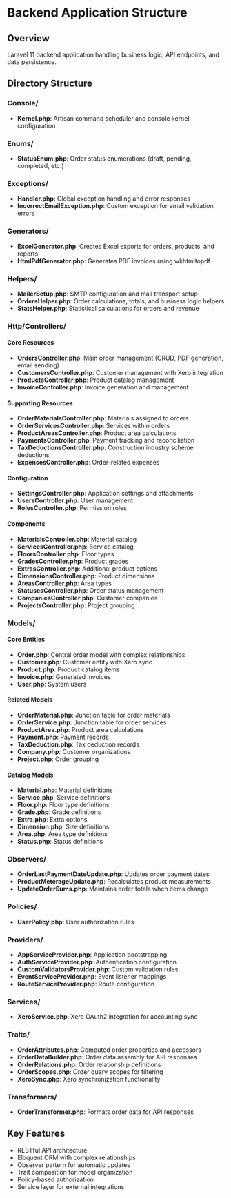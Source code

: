 # Backend Application Structure

## Overview
Laravel 11 backend application handling business logic, API endpoints, and data persistence.

## Directory Structure

### Console/
- **Kernel.php**: Artisan command scheduler and console kernel configuration

### Enums/
- **StatusEnum.php**: Order status enumerations (draft, pending, completed, etc.)

### Exceptions/
- **Handler.php**: Global exception handling and error responses
- **IncorrectEmailException.php**: Custom exception for email validation errors

### Generators/
- **ExcelGenerator.php**: Creates Excel exports for orders, products, and reports
- **HtmlPdfGenerator.php**: Generates PDF invoices using wkhtmltopdf

### Helpers/
- **MailerSetup.php**: SMTP configuration and mail transport setup
- **OrdersHelper.php**: Order calculations, totals, and business logic helpers
- **StatsHelper.php**: Statistical calculations for orders and revenue

### Http/Controllers/
#### Core Resources
- **OrdersController.php**: Main order management (CRUD, PDF generation, email sending)
- **CustomersController.php**: Customer management with Xero integration
- **ProductsController.php**: Product catalog management
- **InvoiceController.php**: Invoice generation and management

#### Supporting Resources
- **OrderMaterialsController.php**: Materials assigned to orders
- **OrderServicesController.php**: Services within orders
- **ProductAreasController.php**: Product area calculations
- **PaymentsController.php**: Payment tracking and reconciliation
- **TaxDeductionsController.php**: Construction industry scheme deductions
- **ExpensesController.php**: Order-related expenses

#### Configuration
- **SettingsController.php**: Application settings and attachments
- **UsersController.php**: User management
- **RolesController.php**: Permission roles

#### Components
- **MaterialsController.php**: Material catalog
- **ServicesController.php**: Service catalog
- **FloorsController.php**: Floor types
- **GradesController.php**: Product grades
- **ExtrasController.php**: Additional product options
- **DimensionsController.php**: Product dimensions
- **AreasController.php**: Area types
- **StatusesController.php**: Order status management
- **CompaniesController.php**: Customer companies
- **ProjectsController.php**: Project grouping

### Models/
#### Core Entities
- **Order.php**: Central order model with complex relationships
- **Customer.php**: Customer entity with Xero sync
- **Product.php**: Product catalog items
- **Invoice.php**: Generated invoices
- **User.php**: System users

#### Related Models
- **OrderMaterial.php**: Junction table for order materials
- **OrderService.php**: Junction table for order services
- **ProductArea.php**: Product area calculations
- **Payment.php**: Payment records
- **TaxDeduction.php**: Tax deduction records
- **Company.php**: Customer organizations
- **Project.php**: Order grouping

#### Catalog Models
- **Material.php**: Material definitions
- **Service.php**: Service definitions
- **Floor.php**: Floor type definitions
- **Grade.php**: Grade definitions
- **Extra.php**: Extra options
- **Dimension.php**: Size definitions
- **Area.php**: Area type definitions
- **Status.php**: Status definitions

### Observers/
- **OrderLastPaymentDateUpdate.php**: Updates order payment dates
- **ProductMeterageUpdate.php**: Recalculates product measurements
- **UpdateOrderSums.php**: Maintains order totals when items change

### Policies/
- **UserPolicy.php**: User authorization rules

### Providers/
- **AppServiceProvider.php**: Application bootstrapping
- **AuthServiceProvider.php**: Authentication configuration
- **CustomValidatorsProvider.php**: Custom validation rules
- **EventServiceProvider.php**: Event listener mappings
- **RouteServiceProvider.php**: Route configuration

### Services/
- **XeroService.php**: Xero OAuth2 integration for accounting sync

### Traits/
- **OrderAttributes.php**: Computed order properties and accessors
- **OrderDataBuilder.php**: Order data assembly for API responses
- **OrderRelations.php**: Order relationship definitions
- **OrderScopes.php**: Order query scopes for filtering
- **XeroSync.php**: Xero synchronization functionality

### Transformers/
- **OrderTransformer.php**: Formats order data for API responses

## Key Features
- RESTful API architecture
- Eloquent ORM with complex relationships
- Observer pattern for automatic updates
- Trait composition for model organization
- Policy-based authorization
- Service layer for external integrations